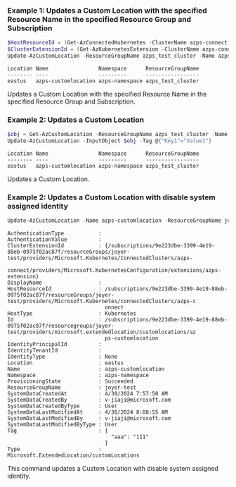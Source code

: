 ### Example 1: Updates a Custom Location with the specified Resource Name in the specified Resource Group and Subscription
```powershell
$HostResourceId = (Get-AzConnectedKubernetes -ClusterName azps-connect -ResourceGroupName azps_test_cluster).Id
$ClusterExtensionId = (Get-AzKubernetesExtension -ClusterName azps-connect -ClusterType ConnectedClusters -ResourceGroupName azps_test_cluster -Name azps-extension).Id
Update-AzCustomLocation -ResourceGroupName azps_test_cluster -Name azps-customlocation -ClusterExtensionId $ClusterExtensionId -HostResourceId $HostResourceId -Namespace azps-namespace -Tag @{"Key1"="Value1"}
```

```output
Location Name                Namespace      ResourceGroupName
-------- ----                ---------      -----------------
eastus   azps-customlocation azps-namespace azps_test_cluster
```

Updates a Custom Location with the specified Resource Name in the specified Resource Group and Subscription.

### Example 2: Updates a Custom Location
```powershell
$obj = Get-AzCustomLocation -ResourceGroupName azps_test_cluster -Name azps-customlocation
Update-AzCustomLocation -InputObject $obj -Tag @{"Key1"="Value1"}
```

```output
Location Name                Namespace      ResourceGroupName
-------- ----                ---------      -----------------
eastus   azps-customlocation azps-namespace azps_test_cluster
```

Updates a Custom Location.

### Example 2: Updates a Custom Location with disable system assigned identity
```powershell
Update-AzCustomLocation -Name azps-customlocation -ResourceGroupName joyer-test -EnableSystemAssignedIdentity 0 -Tag @{"aaa"= "111"}
```

```output
AuthenticationType           : 
AuthenticationValue          : 
ClusterExtensionId           : {/subscriptions/9e223dbe-3399-4e19-88eb-0975f02ac87f/resourceGroups/joyer-test/providers/Microsoft.Kubernetes/ConnectedClusters/azps- 
                               connect/providers/Microsoft.KubernetesConfiguration/extensions/azps-extension}
DisplayName                  : 
HostResourceId               : /subscriptions/9e223dbe-3399-4e19-88eb-0975f02ac87f/resourceGroups/joyer-test/providers/Microsoft.Kubernetes/connectedClusters/azps-c 
                               onnect
HostType                     : Kubernetes
Id                           : /subscriptions/9e223dbe-3399-4e19-88eb-0975f02ac87f/resourcegroups/joyer-test/providers/microsoft.extendedlocation/customlocations/az 
                               ps-customlocation
IdentityPrincipalId          : 
IdentityTenantId             : 
IdentityType                 : None
Location                     : eastus
Name                         : azps-customlocation
Namespace                    : azps-namespace
ProvisioningState            : Succeeded
ResourceGroupName            : joyer-test
SystemDataCreatedAt          : 4/30/2024 7:57:50 AM
SystemDataCreatedBy          : v-jiaji@microsoft.com
SystemDataCreatedByType      : User
SystemDataLastModifiedAt     : 4/30/2024 8:08:55 AM
SystemDataLastModifiedBy     : v-jiaji@microsoft.com
SystemDataLastModifiedByType : User
Tag                          : {
                                 "aaa": "111"
                               }
Type                         : Microsoft.ExtendedLocation/customLocations
```

This command updates a Custom Location with disable system assigned identity.